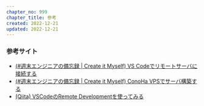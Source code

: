 ```yaml
---
chapter_no: 999
chapter_title: 参考
created: 2022-12-21
updated: 2022-12-21
---
```

### 参考サイト
- [(#週末エンジニアの備忘録 \| Create it Myself) VS Codeでリモートサーバに接続する](https://create-it-myself.com/know-how/connect-remote-server-in-vscode/)
- [(#週末エンジニアの備忘録 \| Create it Myself) ConoHa VPSでサーバ構築する](https://create-it-myself.com/know-how/construct-server-on-conoha-vps/)
- [(Qiita) VSCodeのRemote Developmentを使ってみる](https://qiita.com/HoriThe3rd/items/b2f6c440f096106cf89e)